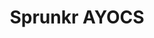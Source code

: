 ---
slug: sprunkr-ayocs-1548
title: Sprunkr AYOCS
description: "Sprunkr AYOCS is an exciting online game. Play for free directly in your browser!"
icon: /images/popular_mods/Sprunkr AYOCS.png
url: https://wowtbc.net/sprunkin/sprunkr-atocs/index.html
previewImage: /images/popular_mods/Sprunkr AYOCS.png
type: popular mods

# SEO配置
seo:
  title: "Sprunkr AYOCS - Play Free Online Game | Fun Browser Games"
  description: "Sprunkr AYOCS - Play this fun online game for free in your browser. No download required!"
  ogImage: "/images/popular_mods/Sprunkr AYOCS.png"
  keywords: "sprunkr-ayocs-1548, online game, browser game, free game, popular mods game, play online"

videoUrls:
  - https://www.youtube.com/embed/example1
  - https://www.youtube.com/embed/example2

whyPlay:
  title: "Why Play Sprunkr AYOCS?"
  items:
    - "Immersive Gameplay: Sprunkr AYOCS offers an engaging and immersive gaming experience that will keep you entertained for hours"
    - "Challenging Levels: Test your skills with increasingly difficult challenges and obstacles"
    - "Beautiful Graphics: Enjoy stunning visuals and smooth animations that bring the game world to life"
    - "Regular Updates: New content and features are added regularly to keep the game fresh and exciting"
    - "Free to Play: Experience all the fun without spending a penny"
    - "Community Features: Connect with other players, share strategies, and compete for high scores"
    - "Cross-Platform: Play on any device with a web browser, no downloads required"

features:
  title: "Key Features of Sprunkr AYOCS"
  image: "/images/popular_mods/Sprunkr AYOCS.png"
  items:
    - "Intuitive Controls: Easy to learn controls make Sprunkr AYOCS accessible for players of all skill levels"
    - "Multiple Game Modes: Enjoy various gameplay options that provide different challenges and experiences"
    - "Character Customization: Personalize your gaming experience with unique characters and items"
    - "Achievement System: Complete special tasks to earn rewards and recognition"
    - "Leaderboards: Compete with players worldwide and see who can achieve the highest scores"

characteristics:
  title: "Game Characteristics"
  image: "/images/popular_mods/Sprunkr AYOCS.png"
  items:
    - "Genre: Popular mods game with elements of strategy and skill"
    - "Difficulty: Suitable for both casual gamers and those seeking a challenge"
    - "Play Time: Quick sessions or extended gameplay, depending on your preference"
    - "Art Style: Vibrant and engaging visuals that enhance the gaming experience"
    - "Sound Design: Immersive audio that complements the gameplay perfectly"

info: "Sprunkr AYOCS is an exciting online game that offers players a unique and engaging gaming experience. With its intuitive controls, stunning visuals, and challenging gameplay, Sprunkr AYOCS provides hours of entertainment for players of all ages and skill levels. Whether you're looking for a quick gaming session during a break or an extended play session, Sprunkr AYOCS delivers an immersive experience that will keep you coming back for more. The game features multiple levels of increasing difficulty, ensuring that players are constantly challenged as they progress. With regular updates adding new content and features, Sprunkr AYOCS remains fresh and exciting, providing endless entertainment options for its growing community of players."

howToPlayIntro: "Welcome to Sprunkr AYOCS! This guide will walk you through the basics and help you master the game. Whether you're a beginner or looking to improve your skills, these tips and instructions will enhance your gaming experience."

howToPlaySteps:
  - title: "Getting Started"
    description: "Begin your Sprunkr AYOCS adventure by familiarizing yourself with the controls. Use your keyboard or mouse to navigate through the game interface. The tutorial will guide you through the basic mechanics and help you understand the objectives."
  - title: "Understanding the Objectives"
    description: "In Sprunkr AYOCS, your main goal is to progress through levels by completing specific objectives. Each level presents unique challenges that require different strategies and approaches."
  - title: "Mastering the Controls"
    description: "Practice using the controls to improve your precision and reaction time. Sprunkr AYOCS requires quick reflexes and strategic thinking to overcome obstacles and defeat opponents."
  - title: "Utilizing Power-ups"
    description: "Collect power-ups throughout the game to enhance your abilities and overcome difficult challenges. Each power-up offers unique advantages that can be crucial for success."
  - title: "Developing Strategies"
    description: "As you progress in Sprunkr AYOCS, develop effective strategies for different scenarios. Analyze patterns, anticipate challenges, and adapt your approach to maximize your performance."

faq:
  title: "Frequently Asked Questions about Sprunkr AYOCS"
  items:
    - question: "Is Sprunkr AYOCS free to play?"
      answer: "Yes, Sprunkr AYOCS is completely free to play directly in your web browser. No downloads or purchases are required to enjoy the full game experience."
    - question: "Can I play Sprunkr AYOCS on mobile devices?"
      answer: "Yes, Sprunkr AYOCS is optimized for both desktop and mobile play. You can enjoy the game on any device with a web browser and internet connection."
    - question: "Are there any in-game purchases?"
      answer: "While Sprunkr AYOCS is free to play, there may be optional in-game purchases available for cosmetic items or additional features that don't affect core gameplay."
    - question: "How often is Sprunkr AYOCS updated?"
      answer: "The developers regularly update Sprunkr AYOCS with new content, features, and improvements based on player feedback and game performance."
    - question: "Can I play Sprunkr AYOCS offline?"
      answer: "Currently, Sprunkr AYOCS requires an internet connection to play as it's a browser-based online game."
    - question: "Is Sprunkr AYOCS suitable for children?"
      answer: "Yes, Sprunkr AYOCS is designed to be family-friendly and suitable for players of all ages."
    - question: "How do I report bugs or issues?"
      answer: "If you encounter any problems while playing Sprunkr AYOCS, you can report them through the game's support page or contact the developers directly through their website."
    - question: "Still Have Questions?"
      answer: "If you have additional questions about Sprunkr AYOCS that aren't covered in this FAQ, please visit our support center or contact our customer service team for assistance."
---
